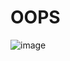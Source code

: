 # OOPS
![image](https://user-images.githubusercontent.com/107852559/221248128-709ea74a-9b85-4e6f-8dd1-9109ae15c08c.png)
